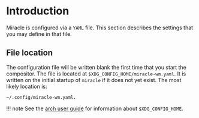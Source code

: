# Introduction
Miracle is configured via a `YAML` file. This section describes the settings that you may define in that file.

## File location
The configuration file will be written blank the first time that you start the compositor. The file is located at `$XDG_CONFIG_HOME/miracle-wm.yaml`. It is written on the initial startup of `miracle` if it does not yet exist. The most likely location is:

```
~/.config/miracle-wm.yaml.
```

!!! note
    See the [arch user guide](https://wiki.archlinux.org/title/XDG_Base_Directory) for information about `$XDG_CONFIG_HOME`.
